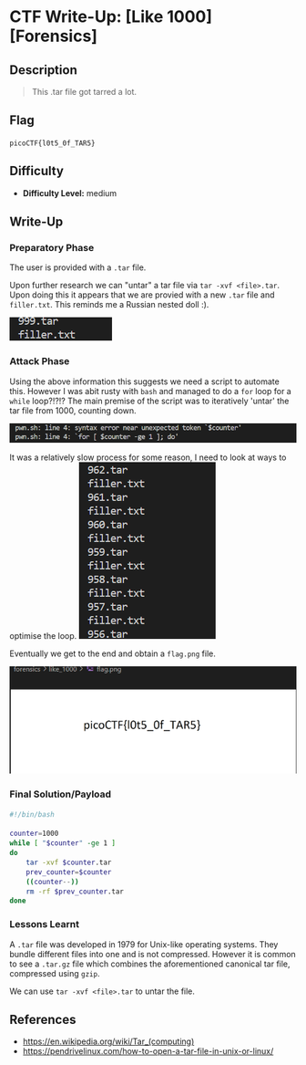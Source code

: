 # CTF Write-Up: [Like 1000][Forensics]

## Description
>This .tar file got tarred a lot.
## Flag
`picoCTF{l0t5_0f_TAR5}`

## Difficulty
- **Difficulty Level:** medium

## Write-Up

### Preparatory Phase

The user is provided with a `.tar` file. 

Upon further research we can "untar" a tar file via `tar -xvf <file>.tar`. Upon doing this it appears that we are provied with a new `.tar` file and `filler.txt`. This reminds me a Russian nested doll :).

![alt text](image.png)

### Attack Phase

Using the above information this suggests we need a script to automate this. However I was abit rusty with `bash` and managed to do a `for` loop for a `while` loop?!?!? The main premise of the script was to iteratively 'untar' the tar file from 1000, counting down.

![alt text](image-1.png)

It was a relatively slow process for some reason, I need to look at ways to optimise the loop. 
![alt text](image-2.png)

Eventually we get to the end and obtain a `flag.png` file.

![alt text](image-3.png)
### Final Solution/Payload
```bash
#!/bin/bash

counter=1000
while [ "$counter" -ge 1 ]
do
    tar -xvf $counter.tar
    prev_counter=$counter
    ((counter--))
    rm -rf $prev_counter.tar
done
```
### Lessons Learnt
A `.tar` file was developed in 1979 for Unix-like operating systems. They bundle different files into one and is not compressed. However it is common to see a `.tar.gz` file which combines the aforementioned canonical tar file, compressed using `gzip`.

We can use `tar -xvf <file>.tar` to untar the file.
## References
- https://en.wikipedia.org/wiki/Tar_(computing)
- https://pendrivelinux.com/how-to-open-a-tar-file-in-unix-or-linux/
